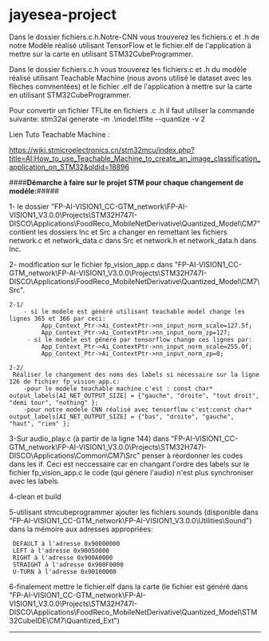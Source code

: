 # jayesea-project

Dans le dossier fichiers.c.h.Notre-CNN vous trouverez les fichiers.c et .h de notre Modèle réalisé utilisant TensorFlow et le fichier.elf de l'application à mettre sur la carte en utilisant STM32CubeProgrammer.

Dans le dossier fichiers.c.h vous trouverez les fichiers.c et .h du modèle réalisé utilisant Teachable Machine (nous avons utilisé le dataset avec les flèches commentées)  et le fichier .elf de l'application à mettre sur la carte en utilisant STM32CubeProgrammer.


Pour convertir un fichier TFLite en fichiers .c .h il faut utiliser la commande suivante:
stm32ai generate -m .\model.tflite --quantize -v 2


Lien Tuto Teachable Machine :

https://wiki.stmicroelectronics.cn/stm32mcu/index.php?title=AI:How_to_use_Teachable_Machine_to_create_an_image_classification_application_on_STM32&oldid=18896

####**Démarche à faire sur le projet STM pour chaque changement de modéle:**#####

1- le dossier "FP-AI-VISION1_CC-GTM_network\FP-AI-VISION1_V3.0.0\Projects\STM32H747I-DISCO\Applications\FoodReco_MobileNetDerivative\Quantized_Model\CM7" contient les dossiers Inc et Src a changer en remettant les fichiers network.c et network_data.c dans Src et network.h et network_data.h dans Inc.

2- modification sur le fichier fp_vision_app.c dans "FP-AI-VISION1_CC-GTM_network\FP-AI-VISION1_V3.0.0\Projects\STM32H747I-DISCO\Applications\FoodReco_MobileNetDerivative\Quantized_Model\CM7\Src".

    2-1/
        - si le modele est généré utilisant teachable model change les lignes 365 et 366 par ceci:
             App_Context_Ptr->Ai_ContextPtr->nn_input_norm_scale=127.5f;
             App_Context_Ptr->Ai_ContextPtr->nn_input_norm_zp=127;
         - si le modele est généré par tensorflow change ces lignes par:
             App_Context_Ptr->Ai_ContextPtr->nn_input_norm_scale=255.0f;
             App_Context_Ptr->Ai_ContextPtr->nn_input_norm_zp=0;
          
    2-2/
     Réaliser le changement des noms des labels si nécessaire sur la ligne 126 de fichier fp_vision_app.c:
        -pour le modele teachable machine c'est : const char* output_labels[AI_NET_OUTPUT_SIZE] = {"gauche", "droite", "tout droit", "demi tour", "nothing" };
        -pour notre modele CNN réalisé avec tensorflow c'est:const char* output_labels[AI_NET_OUTPUT_SIZE] = {"bas", "droite", "gauche", "haut", "rien" };
    
3-Sur audio_play.c (à partir de la ligne 144) dans "FP-AI-VISION1_CC-GTM_network\FP-AI-VISION1_V3.0.0\Projects\STM32H747I-DISCO\Applications\Common\CM7\Src" penser à réordonner les codes dans les if. Ceci est neccessaire car en changant l'ordre des labels sur le fichier fp_vision_app.c le code (qui génere l'audio) n'est plus synchroniser avec les labels.

4-clean et build


5-utilisant stmcubeprogrammer ajouter les fichiers sounds (disponible dans "FP-AI-VISION1_CC-GTM_network\FP-AI-VISION1_V3.0.0\Utilities\Sound") dans la mémoire aux adresses appropriées:

     DEFAULT à l'adresse 0x90000000
     LEFT à l'adresse 0x90050000
     RIGHT à l'adresse 0x900A0000
     STRAIGHT à l'adresse 0x900F0000
     U-TURN à l'adresse 0x90100000 
  
  
6-finalement mettre le fichier.elf dans la carte  (le fichier est généré dans "FP-AI-VISION1_CC-GTM_network\FP-AI-VISION1_V3.0.0\Projects\STM32H747I-DISCO\Applications\FoodReco_MobileNetDerivative\Quantized_Model\STM32CubeIDE\CM7\Quantized_Ext")
*************************************************************************************************************************************************************
  

